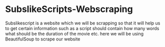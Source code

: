# SubslikeScripts-Webscraping
Subslikescript is a website which we will be scrapping so that it will help us to get certain information such as a script should contain how many words what should be the duration of the movie etc. here we will be using BeautifulSoup to scrape our website
